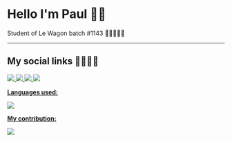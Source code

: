 # Hello I'm Paul 🤖🤖
<p>
Student of Le Wagon batch #1143 🎉🎉🎉🎉🎉
</p>

---

## My social links 🔗🔗🔗🔗
<p>
<a href="https://www.twitch.tv/zaphiront"><img src="https://img.shields.io/badge/Twitch-9146FF?style=for-the-badge&logo=twitch&logoColor=white">
<a href="https://www.facebook.com/paul.huallpa.1"><img src= "https://img.shields.io/badge/Facebook-1877F2?style=for-the-badge&logo=facebook&logoColor=white">
<a href="https://www.linkedin.com/in/paul-huallpa/"><img src="https://img.shields.io/badge/LinkedIn-0077B5?style=for-the-badge&logo=linkedin&logoColor=white">
<a href="https://twitter.com/WZaph"><img src="https://img.shields.io/badge/Twitter-1DA1F2?style=for-the-badge&logo=twitter&logoColor=white">
</p>

**Languages used:**
<p>
<img src="https://github-readme-stats.vercel.app/api/top-langs/?username=Zaphiront&theme=blue-green">
</p>

**My contribution:**
<p>
<img src="https://github-readme-stats.vercel.app/api?username=Zaphiront&theme=blue-green">
</p>

<!--
**Zaphiront/Zaphiront** is a ✨ _special_ ✨ repository because its `README.md` (this file) appears on your GitHub profile.

Here are some ideas to get you started:

- 🔭 I’m currently working on ...
- 🌱 I’m currently learning ...
- 👯 I’m looking to collaborate on ...
- 🤔 I’m looking for help with ...
- 💬 Ask me about ...
- 📫 How to reach me: ...
- 😄 Pronouns: ...
- ⚡ Fun fact: ...
-->
